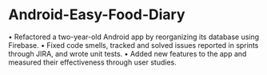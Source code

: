 # Android-Easy-Food-Diary

• Refactored a two-year-old Android app by reorganizing its database using Firebase.
•	Fixed code smells, tracked and solved issues reported in sprints through JIRA, and wrote unit tests.
•	Added new features to the app and measured their effectiveness through user studies.
